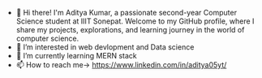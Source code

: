 - 👋 Hi there! I'm Aditya Kumar, a passionate second-year Computer Science student at IIIT Sonepat.
   Welcome to my GitHub profile, where I share my projects, explorations, and learning journey in the
   world of computer science.
- 👀 I’m interested in web devlopment and Data science
- 🌱 I’m currently learning MERN stack
- 📫 How to reach me-> https://www.linkedin.com/in/aditya05yt/

<!---
Asjdnnc/Asjdnnc is a ✨ special ✨ repository because its `README.md` (this file) appears on your GitHub profile.
You can click the Preview link to take a look at your changes.
--->
